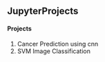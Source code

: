 ## JupyterProjects

#### Projects

<ol>
  <li>Cancer Prediction using cnn</li>
  <li>SVM Image Classification</li>
</ol>
